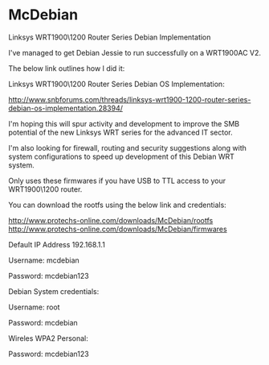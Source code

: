 # McDebian
Linksys WRT1900\1200 Router Series Debian Implementation

I've managed to get Debian Jessie to run successfully on a WRT1900AC V2.

The below link outlines how I did it:

Linksys WRT1900\1200 Router Series Debian OS Implementation:

http://www.snbforums.com/threads/linksys-wrt1900-1200-router-series-debian-os-implementation.28394/

I'm hoping this will spur activity and development to improve the SMB potential of the new Linksys WRT series for the advanced IT sector.

I'm also looking for firewall, routing and security suggestions along with system configurations to speed up development of this Debian WRT system.

Only uses these firmwares if you have USB to TTL access to your WRT1900\1200 router.

You can download the rootfs using the below link and credentials:

http://www.protechs-online.com/downloads/McDebian/rootfs
http://www.protechs-online.com/downloads/McDebian/firmwares

Default IP Address 192.168.1.1

Username: mcdebian

Password: mcdebian123

Debian System credentials:


Username: root

Password: mcdebian

Wireles WPA2 Personal:


Password: mcdebian123
